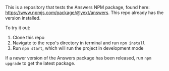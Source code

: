 This is a repository that tests the Answers NPM package, found here: https://www.npmjs.com/package/@yext/answers. This repo already has the version installed.

To try it out:

1. Clone this repo
2. Navigate to the repo's directory in terminal and run `npm install`
3. Run `npm start`, which will run the project in development mode

If a newer version of the Answers package has been released, run `npm upgrade` to get the latest package.
